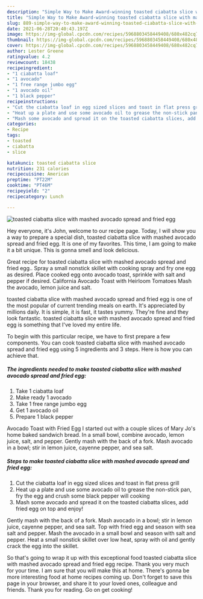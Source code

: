 ```yaml
---
description: "Simple Way to Make Award-winning toasted ciabatta slice with mashed avocado spread and fried egg"
title: "Simple Way to Make Award-winning toasted ciabatta slice with mashed avocado spread and fried egg"
slug: 889-simple-way-to-make-award-winning-toasted-ciabatta-slice-with-mashed-avocado-spread-and-fried-egg
date: 2021-06-28T20:40:43.197Z
image: https://img-global.cpcdn.com/recipes/5968803458449408/680x482cq70/toasted-ciabatta-slice-with-mashed-avocado-spread-and-fried-egg-recipe-main-photo.jpg
thumbnail: https://img-global.cpcdn.com/recipes/5968803458449408/680x482cq70/toasted-ciabatta-slice-with-mashed-avocado-spread-and-fried-egg-recipe-main-photo.jpg
cover: https://img-global.cpcdn.com/recipes/5968803458449408/680x482cq70/toasted-ciabatta-slice-with-mashed-avocado-spread-and-fried-egg-recipe-main-photo.jpg
author: Lester Greene
ratingvalue: 4.2
reviewcount: 18438
recipeingredient:
- "1 ciabatta loaf"
- "1 avocado"
- "1 free range jumbo egg"
- "1 avocado oil"
- "1 black pepper"
recipeinstructions:
- "Cut the ciabatta loaf in egg sized slices and toast in flat press grill"
- "Heat up a plate and use some avocado oil to grease the non-stick pan, fry the egg and crush some black pepper will cooking"
- "Mash some avocado and spread it on the toasted ciabatta slices, add fried egg on top and enjoy!"
categories:
- Recipe
tags:
- toasted
- ciabatta
- slice

katakunci: toasted ciabatta slice 
nutrition: 231 calories
recipecuisine: American
preptime: "PT22M"
cooktime: "PT46M"
recipeyield: "2"
recipecategory: Lunch

---
```



![toasted ciabatta slice with mashed avocado spread and fried egg](https://img-global.cpcdn.com/recipes/5968803458449408/680x482cq70/toasted-ciabatta-slice-with-mashed-avocado-spread-and-fried-egg-recipe-main-photo.jpg)

Hey everyone, it's John, welcome to our recipe page. Today, I will show you a way to prepare a special dish, toasted ciabatta slice with mashed avocado spread and fried egg. It is one of my favorites. This time, I am going to make it a bit unique. This is gonna smell and look delicious.

Great recipe for toasted ciabatta slice with mashed avocado spread and fried egg.. Spray a small nonstick skillet with cooking spray and fry one egg as desired. Place cooked egg onto avocado toast, sprinkle with salt and pepper if desired. California Avocado Toast with Heirloom Tomatoes Mash the avocado, lemon juice and salt.

toasted ciabatta slice with mashed avocado spread and fried egg is one of the most popular of current trending meals on earth. It's appreciated by millions daily. It is simple, it is fast, it tastes yummy. They're fine and they look fantastic. toasted ciabatta slice with mashed avocado spread and fried egg is something that I've loved my entire life.


To begin with this particular recipe, we have to first prepare a few components. You can cook toasted ciabatta slice with mashed avocado spread and fried egg using 5 ingredients and 3 steps. Here is how you can achieve that.

<!--inarticleads1-->

##### The ingredients needed to make toasted ciabatta slice with mashed avocado spread and fried egg:

1. Take 1 ciabatta loaf
1. Make ready 1 avocado
1. Take 1 free range jumbo egg
1. Get 1 avocado oil
1. Prepare 1 black pepper


Avocado Toast with Fried Egg I started out with a couple slices of Mary Jo&#39;s home baked sandwich bread. In a small bowl, combine avocado, lemon juice, salt, and pepper. Gently mash with the back of a fork. Mash avocado in a bowl; stir in lemon juice, cayenne pepper, and sea salt. 

<!--inarticleads2-->

##### Steps to make toasted ciabatta slice with mashed avocado spread and fried egg:

1. Cut the ciabatta loaf in egg sized slices and toast in flat press grill
1. Heat up a plate and use some avocado oil to grease the non-stick pan, fry the egg and crush some black pepper will cooking
1. Mash some avocado and spread it on the toasted ciabatta slices, add fried egg on top and enjoy!


Gently mash with the back of a fork. Mash avocado in a bowl; stir in lemon juice, cayenne pepper, and sea salt. Top with fried egg and season with sea salt and pepper. Mash the avocado in a small bowl and season with salt and pepper. Heat a small nonstick skillet over low heat, spray with oil and gently crack the egg into the skillet. 

So that's going to wrap it up with this exceptional food toasted ciabatta slice with mashed avocado spread and fried egg recipe. Thank you very much for your time. I am sure that you will make this at home. There's gonna be more interesting food at home recipes coming up. Don't forget to save this page in your browser, and share it to your loved ones, colleague and friends. Thank you for reading. Go on get cooking!
